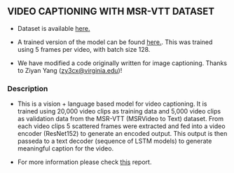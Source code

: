 ## VIDEO CAPTIONING WITH MSR-VTT DATASET

* Dataset is available [here.](https://www.mediafire.com/folder/h14iarbs62e7p/shared)

* A trained version of the model can be found [here.](https://drive.google.com/file/d/1-GfiBd_CfW0IcUNOMpGDwUIReXA_z0sn/view?usp=sharing). This was trained using 5 frames per video, with batch size 128.

* We have modified a code originally written for image captioning. Thanks to Ziyan Yang  (zy3cx@virginia.edu)!


### Description

*  This is a vision + language based model for video captioning. It is trained using 20,000 video clips as training data and 5,000 video clips as validation data from the MSR-VTT (MSRVideo to Text) dataset. From each video clips 5 scattered frames were extracted and fed into a video encoder (ResNet152) to generate an encoded output. This output is then passeda to a text decoder (sequence of LSTM models) to generate meaningful caption for the video.

* For more information please check [this](https://drive.google.com/file/d/19eeDDWaArdA5LPZsryG94SdK6H1KDLlE/view?usp=sharing) report.

